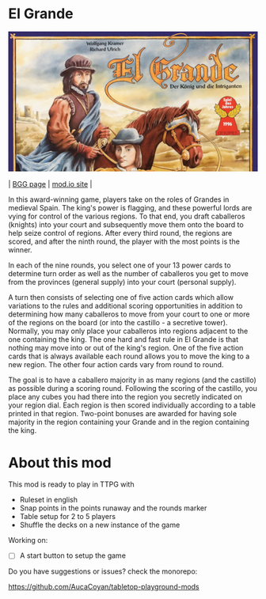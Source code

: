 # El Grande

![](./Thumbnail.png)


| [BGG page](https://boardgamegeek.com/boardgame/93/el-grande)
|
[mod.io site](https://mod.io/g/tabletopplayground/m/el-grande)
|


In this award-winning game, players take on the roles of Grandes in medieval Spain. The king's power is flagging, and these powerful lords are vying for control of the various regions. To that end, you draft caballeros (knights) into your court and subsequently move them onto the board to help seize control of regions. After every third round, the regions are scored, and after the ninth round, the player with the most points is the winner.

In each of the nine rounds, you select one of your 13 power cards to determine turn order as well as the number of caballeros you get to move from the provinces (general supply) into your court (personal supply).

A turn then consists of selecting one of five action cards which allow variations to the rules and additional scoring opportunities in addition to determining how many caballeros to move from your court to one or more of the regions on the board (or into the castillo - a secretive tower). Normally, you may only place your caballeros into regions adjacent to the one containing the king. The one hard and fast rule in El Grande is that nothing may move into or out of the king's region. One of the five action cards that is always available each round allows you to move the king to a new region. The other four action cards vary from round to round.

The goal is to have a caballero majority in as many regions (and the castillo) as possible during a scoring round. Following the scoring of the castillo, you place any cubes you had there into the region you secretly indicated on your region dial. Each region is then scored individually according to a table printed in that region. Two-point bonuses are awarded for having sole majority in the region containing your Grande and in the region containing the king.

# About this mod

This mod is ready to play in TTPG with
- Ruleset in english
- Snap points in the points runaway and the rounds marker
- Table setup for 2 to 5 players
- Shuffle the decks on a new instance of the game

Working on: 
- [ ] A start button to setup the game

Do you have suggestions or issues? check the monorepo: 

https://github.com/AucaCoyan/tabletop-playground-mods
